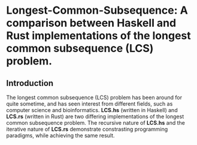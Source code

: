 # Longest-Common-Subsequence: A comparison between Haskell and Rust implementations of the longest common subsequence (LCS) problem.

## Introduction

The longest common subsequence (LCS) problem has been around for quite sometime, and has seen interest from different fields, such as computer science and bioinformatics.  **LCS.hs** (written in Haskell) and **LCS.rs** (written in Rust) are two differing implementations of the longest common subsequence problem.  The recursive nature of **LCS.hs** and the iterative nature of **LCS.rs** demonstrate constrasting programming paradigms, while achieving the same result.
